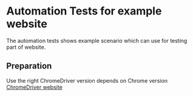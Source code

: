 # Automation Tests for example website
The automation tests shows example scenario which can use for testing part of website. 

## Preparation
Use the right ChromeDriver version depends on Chrome version [ChromeDriver website](https://chromedriver.chromium.org/downloads)


